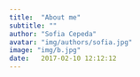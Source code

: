 ```yaml
---
title:  "About me"
subtitle: ""
author: "Sofia Cepeda"
avatar: "img/authors/sofia.jpg"
image: "img/b.jpg"
date:   2017-02-10 12:12:12
---
```

